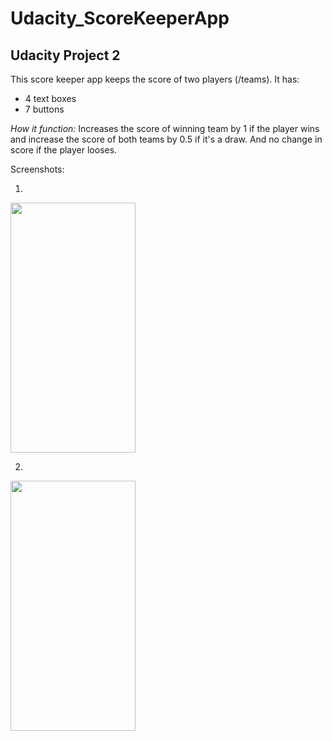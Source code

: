 # Udacity_ScoreKeeperApp
## Udacity Project 2 
This score keeper app keeps the score of two players (/teams). It has:
* 4 text boxes 
* 7 buttons

*How it function:* Increases the score of winning team by 1 if the player wins and increase the score of both teams by 0.5 if it's a draw.
And no change in score if the player looses.

Screenshots:

1. 
<img src="https://user-images.githubusercontent.com/52229134/82887115-29cc7580-9f65-11ea-97e7-76d65bbb992f.png" width="200" height="400" />

2. 
<img src="https://user-images.githubusercontent.com/52229134/82887119-2b963900-9f65-11ea-8ec5-0937526108f8.png" width="200" height="400" />
